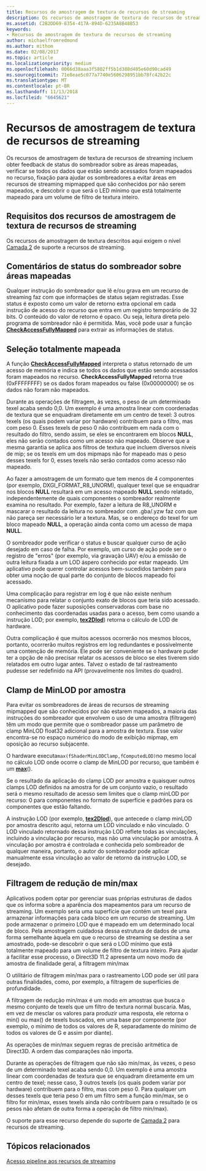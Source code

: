 ```yaml
---
title: Recursos de amostragem de textura de recursos de streaming
description: Os recursos de amostragem de textura de recursos de streaming incluem obter feedback de status do sombreador sobre as áreas mapeadas, verificar se todos os dados que estão sendo acessados foram mapeados no recurso, fixação para ajudar os sombreadores a evitar áreas em recursos de streaming mipmapped que são conhecidos por não serem mapeados, e descobrir o que será o LED mínimo que está totalmente mapeado para um volume de filtro de textura inteiro.
ms.assetid: C2B2DD69-8354-417A-894D-6235A8B48B53
keywords:
- Recursos de amostragem de textura de recursos de streaming
author: michaelfromredmond
ms.author: mithom
ms.date: 02/08/2017
ms.topic: article
ms.localizationpriority: medium
ms.openlocfilehash: 0066d38aaa3f5802ff5b1d380d405e60d90cad49
ms.sourcegitcommit: 71e8eae5c077a7740e5606298951bb78fc42b22c
ms.translationtype: MT
ms.contentlocale: pt-BR
ms.lasthandoff: 11/13/2018
ms.locfileid: "6645621"
---
```

# <a name="streaming-resources-texture-sampling-features"></a>Recursos de amostragem de textura de recursos de streaming


Os recursos de amostragem de textura de recursos de streaming incluem obter feedback de status do sombreador sobre as áreas mapeadas, verificar se todos os dados que estão sendo acessados foram mapeados no recurso, fixação para ajudar os sombreadores a evitar áreas em recursos de streaming mipmapped que são conhecidos por não serem mapeados, e descobrir o que será o LED mínimo que está totalmente mapeado para um volume de filtro de textura inteiro.

## <a name="span-idrequirementsofstreamingresourcestexturesamplingfeaturesspanspan-idrequirementsofstreamingresourcestexturesamplingfeaturesspanspan-idrequirementsofstreamingresourcestexturesamplingfeaturesspanrequirements-of-streaming-resources-texture-sampling-features"></a><span id="Requirements_of_streaming_resources_texture_sampling_features"></span><span id="requirements_of_streaming_resources_texture_sampling_features"></span><span id="REQUIREMENTS_OF_STREAMING_RESOURCES_TEXTURE_SAMPLING_FEATURES"></span>Requisitos dos recursos de amostragem de textura de recursos de streaming


Os recursos de amostragem de textura descritos aqui exigem o nível [Camada 2](tier-2.md) de suporte a recursos de streaming.

## <a name="span-idshaderstatusfeedbackaboutmappedareasspanspan-idshaderstatusfeedbackaboutmappedareasspanspan-idshaderstatusfeedbackaboutmappedareasspanshader-status-feedback-about-mapped-areas"></a><span id="Shader_status_feedback_about_mapped_areas"></span><span id="shader_status_feedback_about_mapped_areas"></span><span id="SHADER_STATUS_FEEDBACK_ABOUT_MAPPED_AREAS"></span>Comentários de status do sombreador sobre áreas mapeadas


Qualquer instrução do sombreador que lê e/ou grava em um recurso de streaming faz com que informações de status sejam registradas. Esse status é exposto como um valor de retorno extra opcional em cada instrução de acesso do recurso que entra em um registro temporário de 32 bits. O conteúdo do valor de retorno é opaco. Ou seja, leitura direta pelo programa de sombreador não é permitida. Mas, você pode usar a função [**CheckAccessFullyMapped**](https://msdn.microsoft.com/library/windows/desktop/dn292083) para extrair as informações de status.

## <a name="span-idfullymappedcheckspanspan-idfullymappedcheckspanspan-idfullymappedcheckspanfully-mapped-check"></a><span id="Fully_mapped_check"></span><span id="fully_mapped_check"></span><span id="FULLY_MAPPED_CHECK"></span>Seleção totalmente mapeada


A função [**CheckAccessFullyMapped**](https://msdn.microsoft.com/library/windows/desktop/dn292083) interpreta o status retornado de um acesso de memória e indica se todos os dados que estão sendo acessados foram mapeados no recurso. **CheckAccessFullyMapped** retorna true (0xFFFFFFFF) se os dados foram mapeados ou false (0x00000000) se os dados não foram não mapeados.

Durante as operações de filtragem, às vezes, o peso de um determinado texel acaba sendo 0,0. Um exemplo é uma amostra linear com coordenadas de textura que se enquadram diretamente em um centro de texel: 3 outros texels (os quais podem variar por hardware) contribuem para o filtro, mas com peso 0. Esses texels de peso 0 não contribuem em nada com o resultado do filtro, sendo assim, se eles se encontrarem em blocos **NULL**, eles não serão contados como um acesso não mapeado. Observe que a mesma garantia se aplica aos filtros de textura que incluem diversos níveis de mip; se os texels em um dos mipmaps não for mapeado mas o peso desses texels for 0, esses texels não serão contados como acesso não mapeado.

Ao fazer a amostragem de um formato que tem menos de 4 componentes (por exemplo, DXGI\_FORMAT\_R8\_UNORM), qualquer texel que se enquadrar nos blocos **NULL** resultará em um acesso mapeado **NULL** sendo relatado, independentemente de quais componentes o sombreador realmente examina no resultado. Por exemplo, fazer a leitura de R8\_UNORM e mascarar o resultado da leitura no sombreador com .gba/.yzw faz com que não pareça ser necessário ler a textura. Mas, se o endereço do texel for um bloco mapeado **NULL**, a operação ainda conta como um acesso de mapa **NULL**.

O sombreador pode verificar o status e buscar qualquer curso de ação desejado em caso de falha. Por exemplo, um curso de ação pode ser o registro de "erros" (por exemplo, via gravação UAV) e/ou a emissão de outra leitura fixada a um LOD áspero conhecido por estar mapeado. Um aplicativo pode querer controlar acessos bem-sucedidos também para obter uma noção de qual parte do conjunto de blocos mapeado foi acessado.

Uma complicação para registrar em log é que não existe nenhum mecanismo para relatar o conjunto exato de blocos que teria sido acessado. O aplicativo pode fazer suposições conservadoras com base no conhecimento das coordenadas usadas para o acesso, bem como usando a instrução LOD; por exemplo, [**tex2Dlod**](https://msdn.microsoft.com/library/windows/desktop/bb509680)) retorna o cálculo de LOD de hardware.

Outra complicação é que muitos acessos ocorrerão nos mesmos blocos, portanto, ocorrerão muitos registros em log redundantes e possivelmente uma contenção de memória. Ele pode ser conveniente se o hardware puder ter a opção de não precisar relatar os acessos de bloco se eles tiverem sido relatados em outro lugar antes. Talvez o estado de tal rastreamento pudesse ser redefinido na API (provavelmente nos limites do quadro).

## <a name="span-idper-sampleminlodclampspanspan-idper-sampleminlodclampspanspan-idper-sampleminlodclampspanper-sample-minlod-clamp"></a><span id="Per-sample_MinLOD_clamp"></span><span id="per-sample_minlod_clamp"></span><span id="PER-SAMPLE_MINLOD_CLAMP"></span>Clamp de MinLOD por amostra


Para evitar os sombreadores de áreas de recursos de streaming mipmapped que são conhecidos por não estarem mapeados, a maioria das instruções do sombreador que envolvem o uso de uma amostra (filtragem) têm um modo que permite que o sombreador passe um parâmetro de clamp MinLOD float32 adicional para a amostra de textura. Esse valor encontra-se no espaço numérico do modo de exibição mipmap, em oposição ao recurso subjacente.

O hardware executa` max(fShaderMinLODClamp,fComputedLOD) `no mesmo local no cálculo LOD onde ocorre o clamp de MinLOD por recurso, que também é um [**max**](https://msdn.microsoft.com/library/windows/desktop/bb509624)().

Se o resultado da aplicação do clamp LOD por amostra e quaisquer outros clamps LOD definidos na amostra for de um conjunto vazio, o resultado será o mesmo resultado de acesso sem limites que o clamp minLOD por recurso: 0 para componentes no formato de superfície e padrões para os componentes que estão faltando.

A instrução LOD (por exemplo, [**tex2Dlod**](https://msdn.microsoft.com/library/windows/desktop/bb509680)), que antecede o clamp minLOD por amostra descrito aqui, retorna um LOD vinculado e não vinculado. O LOD vinculado retornado dessa instrução LOD reflete todas as vinculações, incluindo a vinculação por recurso, mas não uma vinculação por amostra. A vinculação por amostra é controlada e conhecida pelo sombreador de qualquer maneira, portanto, o autor do sombreador pode aplicar manualmente essa vinculação ao valor de retorno da instrução LOD, se desejado.

## <a name="span-idminmaxreductionfilteringspanspan-idminmaxreductionfilteringspanspan-idminmaxreductionfilteringspanminmax-reduction-filtering"></a><span id="Min_Max_reduction_filtering"></span><span id="min_max_reduction_filtering"></span><span id="MIN_MAX_REDUCTION_FILTERING"></span>Filtragem de redução de min/max


Aplicativos podem optar por gerenciar suas próprias estruturas de dados que os informa sobre a aparência dos mapeamentos para um recurso de streaming. Um exemplo seria uma superfície que contém um texel para armazenar informações para cada bloco em um recurso de streaming. Um pode armazenar o primeiro LOD que é mapeado em um determinado local de bloco. Pela amostragem cuidadosa dessa estrutura de dados de uma forma semelhante àquela em que o recurso de streaming se destina a ser amostrado, pode-se descobrir o que será o LOD mínimo que está totalmente mapeado para um volume de filtro de textura inteiro. Para ajudar a facilitar esse processo, o Direct3D 11.2 apresenta um novo modo de amostra de finalidade geral, a filtragem min/max

O utilitário de filtragem min/max para o rastreamento LOD pode ser útil para outras finalidades, como, por exemplo, a filtragem de superfícies de profundidade.

A filtragem de redução min/max é um modo em amostras que busca o mesmo conjunto de texels que um filtro de textura normal buscaria. Mas, em vez de mesclar os valores para produzir uma resposta, ele retorna o min() ou max() de texels buscados, em uma base por componente (por exemplo, o mínimo de todos os valores de R, separadamente do mínimo de todos os valores de G e assim por diante).

As operações de min/max seguem regras de precisão aritmética de Direct3D. A ordem das comparações não importa.

Durante as operações de filtragem que não são min/max, às vezes, o peso de um determinado texel acaba sendo 0,0. Um exemplo é uma amostra linear com coordenadas de textura que se enquadram diretamente em um centro de texel; nesse caso, 3 outros texels (os quais podem variar por hardware) contribuem para o filtro, mas com peso 0. Para qualquer um desses texels que teria peso 0 em um filtro sem a função min/max, se o filtro for min/max, esses texels ainda não contribuem para o resultado (e os pesos não afetam de outra forma a operação de filtro min/max).

O suporte para esse recurso depende do suporte de [Camada 2](tier-2.md) para recursos de streaming.

## <a name="span-idrelated-topicsspanrelated-topics"></a><span id="related-topics"></span>Tópicos relacionados


[Acesso pipeline aos recursos de streaming](pipeline-access-to-streaming-resources.md)

 

 




